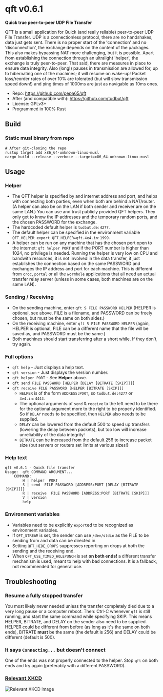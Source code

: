 # qft v0.6.1
**Quick true peer-to-peer UDP File Transfer**

QFT is a small application for Quick (and really reliable) peer-to-peer UDP File Transfer.
UDP is a connectionless protocol, there are no handshakes, data just gets sent. There is no
proper start of the 'connection' and no 'disconnection', the exchange depends on the content
of the packages. This also makes bypassing NAT more challenging, but it is possible. Apart from
establishing the connection through an ultralight 'helper', the exchange is truly peer-to-peer.
That said, there are measures in place to ensure data integrity. Also (long!) pauses in
transmission are allowed for, up to hibernating one of the machines; it will resume on wake-up!
Packet loss/reorder rates of over 10% are tolerated (but will slow transmission speed down!) and
ping times of 1000ms are just as navigable as 10ms ones.

* Repo: https://github.com/pepa65/qft
* After (and compatible with): https://github.com/tudbut/qft
* License: GPLv3+
* Programmed in 100% Rust

## Build
### Static musl binary from repo
```
# After git-cloning the repo
rustup target add x86_64-unknown-linux-musl
cargo build --release --verbose --target=x86_64-unknown-linux-musl
```

## Usage
### Helper
* The QFT helper is specified by and internet address and port, and helps with
  connecting both parties, even when both are behind a NAT/router. (A helper can
  also be on the LAN if both sender and receiver are on the same LAN.) You can use
  and trust publicly provided QFT helpers. They only get to know the IP addresses
  and the temporary random ports, and the chosen PASSWORD for the exchange.
* The hardcoded default helper is `tudbut.de:4277`.
* The default helper can be specified in the environment variable `QFT_HELPER`:
  `export QFT_HELPER=qft.4e4.in:1999`.
* A helper can be run on any machine that has the chosen port open to the internet:
  `qft helper PORT` and if the PORT number is higher than 1024, no privilege is needed.
  Running the helper is very low on CPU and bandwith resources, it is not involved in the
  data transfer, it just establishes the connection based on the same PASSWORD and exchanges
  the IP address and port for each machine. This is different from `croc`, `portal` or all
  the `wormhole` applications that all need an actual transfer relay server (unless in some
  cases, both machines are on the same LAN).

### Sending / Receiving
* On the sending machine, enter `qft S FILE PASSWORD HELPER` (HELPER is optional, see above.
  FILE is a filename, and PASSWORD can be freely chosen, but must be the same on both sides.)
* On the receiving machine, enter `qft R FILE PASSWORD HELPER` (again, HELPER is optional,
  FILE can be a different name that the file will be saved as, and PASSWORD must be the same.)
* Both machines should start transferring after a short while. If they don't, try again.

### Full options
* `qft help` - Just displays a help text.
* `qft version` - Just displays the version number.
* `qft helper PORT` - See **Helper** above.
* `qft send FILE PASSWORD [HELPER [DELAY [BITRATE [SKIP]]]]`
* `qft receive FILE PASSWORD [HELPER [BITRATE [SKIP]]]`
  - `HELPER` is of the form `ADDRESS:PORT`, so `tudbut.de:4277` or `4e4.in:4444`.
  - The optional arguments of `send` & `receive` to the left need to be there for the optional
    argument more to the right to be properly identified. So if `DELAY` needs to be specified, then
    `HELPER` also needs to be supplied.
  - `DELAY` can be lowered from the default 500 to speed up transfers (lowering the delay between
    packets), but too low will increase unreliability of the data integrity!
  - `BITRATE` can be increased from the default 256 to increase packet size (but servers or routers
    set limits at various sizes!)

### Help text
```
qft v0.6.1 - Quick file transfer
Usage:  qft COMMAND ARGUMENT...
    COMMAND:
        H | helper  PORT
        S | send  FILE PASSWORD [ADDRESS:PORT [DELAY [BITRATE [SKIP]]]]
        R | receive  FILE PASSWORD [ADDRESS:PORT [BITRATE [SKIP]]]
        V | version
        help
```

### Environment variables
* Variables need to be explicitly `export`ed to be recognized as environment variables.
* If `QFT_STREAM` is set, the sender can use `/dev/stdin` as the FILE to be sending from and data
  can be directed in.
* Setting `QFT_HIDE_DROPS` suppresses reporting on drops at both the sending and the receiving end.
* When `QFT_USE_TIMED_HOLEPUNCH` is set **on both ends!** a different transfer mechanism is used,
  meant to help with bad connections. It is a fallback, not recommended for general use.

## Troubleshooting
### Resume a fully stopped transfer
You most likely never needed unless the transfer completely died due to a very long pause or a
computer reboot. Then: Ctrl-C whenever `qft` is still running, and start the same command while
specifying SKIP. This means HELPER, BITRATE, and DELAY on the sender also need to be supplied.
HELPER could be different from before (as long as it's the same on both ends), BITRATE **must**
be the same (the default is 256) and DELAY could be different (default is 500).

### It says `Connecting...` but doesn't connect
One of the ends was not properly connected to the helper. Stop `qft` on both ends and try again
(preferably with a different PASSWORD).

### [Relevant XKCD](https://xkcd.com/949)
![Relevant XKCD Image](https://imgs.xkcd.com/comics/file_transfer.png "Every time you email a file to yourself so you can pull it up on your friend&#39;s laptop, Tim Berners-Lee sheds a single tear.")

